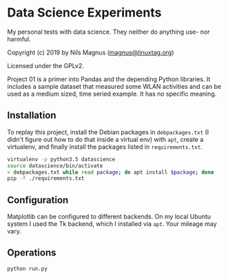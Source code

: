 Data Science Experiments
========================

My personal tests with data science. They neither do anything use- nor harmful.

Copyright (c) 2019 by Nils Magnus (magnus@linuxtag.org)

Licensed under the GPLv2.

Project 01 is a primer into Pandas and the depending Python libraries. It includes a sample dataset that measured some WLAN activities and can be used as a medium sized, time seried example. It has no specific meaning.

Installation
------------

To replay this project, install the Debian packages in `debpackages.txt` (I didn't figure out how to do that inside a virtual env) with `apt`, create a virtualenv, and finally install the packages listed in `requirements.txt`.

```bash
virtualenv -p python3.5 datascience
source datascience/bin/activate
< debpackages.txt while read package; do apt install $package; done
pip -f ./requirements.txt
```

Configuration
-------------

Matplotlib can be configured to different backends. On my local Ubuntu system I used the Tk backend, which I installed via `apt`. Your mileage may vary.

Operations
----------

```bash
python run.py
```
